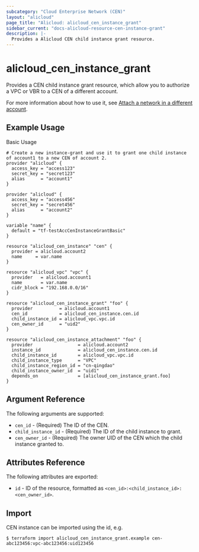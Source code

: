 ```yaml
---
subcategory: "Cloud Enterprise Network (CEN)"
layout: "alicloud"
page_title: "Alicloud: alicloud_cen_instance_grant"
sidebar_current: "docs-alicloud-resource-cen-instance-grant"
description: |-
  Provides a Alicloud CEN child instance grant resource.
---
```


# alicloud\_cen_instance_grant

Provides a CEN child instance grant resource, which allow you to authorize a VPC or VBR to a CEN of a different account.

For more information about how to use it, see [Attach a network in a different account](https://www.alibabacloud.com/help/doc-detail/73645.htm). 

## Example Usage

Basic Usage

```
# Create a new instance-grant and use it to grant one child instance of account1 to a new CEN of account 2.
provider "alicloud" {
  access_key = "access123"
  secret_key = "secret123"
  alias      = "account1"
}

provider "alicloud" {
  access_key = "access456"
  secret_key = "secret456"
  alias      = "account2"
}

variable "name" {
  default = "tf-testAccCenInstanceGrantBasic"
}

resource "alicloud_cen_instance" "cen" {
  provider = alicloud.account2
  name     = var.name
}

resource "alicloud_vpc" "vpc" {
  provider   = alicloud.account1
  name       = var.name
  cidr_block = "192.168.0.0/16"
}

resource "alicloud_cen_instance_grant" "foo" {
  provider          = alicloud.account1
  cen_id            = alicloud_cen_instance.cen.id
  child_instance_id = alicloud_vpc.vpc.id
  cen_owner_id      = "uid2"
}

resource "alicloud_cen_instance_attachment" "foo" {
  provider                 = alicloud.account2
  instance_id              = alicloud_cen_instance.cen.id
  child_instance_id        = alicloud_vpc.vpc.id
  child_instance_type      = "VPC"
  child_instance_region_id = "cn-qingdao"
  child_instance_owner_id  = "uid1"
  depends_on               = [alicloud_cen_instance_grant.foo]
}
```
## Argument Reference

The following arguments are supported:

* `cen_id` - (Required) The ID of the CEN.
* `child_instance_id` - (Required) The ID of the child instance to grant.
* `cen_owner_id` - (Required) The owner UID of the  CEN which the child instance granted to.

## Attributes Reference

The following attributes are exported:

- `id` - ID of the resource, formatted as `<cen_id>:<child_instance_id>:<cen_owner_id>`.

## Import

CEN instance can be imported using the id, e.g.

```
$ terraform import alicloud_cen_instance_grant.example cen-abc123456:vpc-abc123456:uid123456
```
